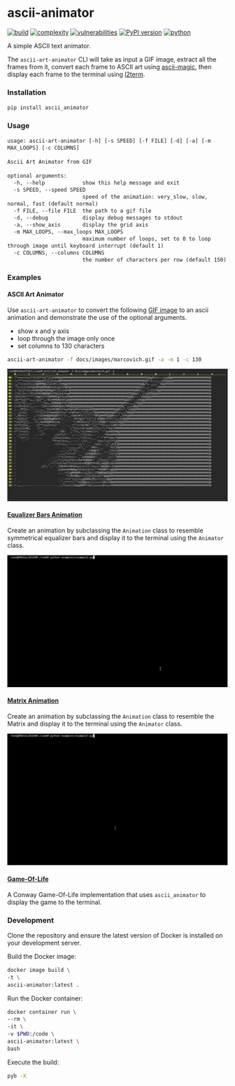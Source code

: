 # ascii-animator
[![build](https://github.com/soda480/ascii-animator/actions/workflows/main.yml/badge.svg?branch=main)](https://github.com/soda480/ascii-animator/actions/workflows/main.yml)
[![complexity](https://img.shields.io/badge/complexity-Simple:%205-brightgreen)](https://radon.readthedocs.io/en/latest/api.html#module-radon.complexity)
[![vulnerabilities](https://img.shields.io/badge/vulnerabilities-None-brightgreen)](https://pypi.org/project/bandit/)
[![PyPI version](https://badge.fury.io/py/ascii-animator.svg)](https://badge.fury.io/py/ascii-animator)
[![python](https://img.shields.io/badge/python-3.7%20%7C%203.8%20%7C%203.9%20%7C%203.10-teal)](https://www.python.org/downloads/)

A simple ASCII text animator.

The `ascii-art-animator` CLI will take as input a GIF image, extract all the frames from it, convert each frame to ASCII art using [ascii-magic](https://pypi.org/project/ascii-magic/), then display each frame to the terminal using [l2term](https://pypi.org/project/l2term/).

### Installation
```bash
pip install ascii_animator
```

### Usage
```
usage: ascii-art-animator [-h] [-s SPEED] [-f FILE] [-d] [-a] [-m MAX_LOOPS] [-c COLUMNS]

Ascii Art Animator from GIF

optional arguments:
  -h, --help            show this help message and exit
  -s SPEED, --speed SPEED
                        speed of the animation: very_slow, slow, normal, fast (default normal)
  -f FILE, --file FILE  the path to a gif file
  -d, --debug           display debug messages to stdout
  -a, --show_axis       display the grid axis
  -m MAX_LOOPS, --max_loops MAX_LOOPS
                        maximum number of loops, set to 0 to loop through image until keyboard interrupt (default 1)
  -c COLUMNS, --columns COLUMNS
                        the number of characters per row (default 150)
```

### Examples

#### ASCII Art Animator

Use `ascii-art-animator` to convert the following [GIF image](https://raw.githubusercontent.com/soda480/ascii-animator/main/docs/images/marcovich.gif) to an ascii animation and demonstrate the use of the optional arguments.
* show x and y axis
* loop through the image only once
* set columns to 130 characters

```bash
ascii-art-animator -f docs/images/marcovich.gif -a -m 1 -c 130
```

![example](https://raw.githubusercontent.com/soda480/ascii-animator/main/docs/images/marcovich-exec.gif)

#### [Equalizer Bars Animation](https://github.com/soda480/ascii-animator/blob/main/examples/example2.py)

Create an animation by subclassing the `Animation` class to resemble symmetrical equalizer bars and display it to the terminal using the `Animator` class.

![example](https://raw.githubusercontent.com/soda480/ascii-animator/main/docs/images/example2.gif)

#### [Matrix Animation](https://github.com/soda480/ascii-animator/blob/main/examples/example3.py)

Create an animation by subclassing the `Animation` class to resemble the Matrix and display it to the terminal using the `Animator` class.

![example](https://raw.githubusercontent.com/soda480/ascii-animator/main/docs/images/example3.gif)

#### [Game-Of-Life](https://github.com/soda480/game-of-life)

A Conway Game-Of-Life implementation that uses `ascii_animator` to display the game to the terminal.

### Development

Clone the repository and ensure the latest version of Docker is installed on your development server.

Build the Docker image:
```bash
docker image build \
-t \
ascii-animator:latest .
```

Run the Docker container:
```bash
docker container run \
--rm \
-it \
-v $PWD:/code \
ascii-animator:latest \
bash
```

Execute the build:
```sh
pyb -X
```
